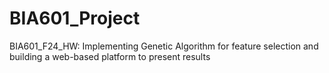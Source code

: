 # BIA601_Project
BIA601_F24_HW: Implementing Genetic Algorithm for feature selection and building a web-based platform to present results
